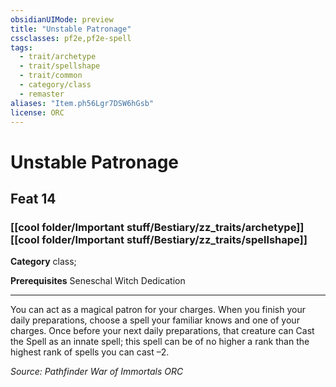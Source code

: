 ```yaml
---
obsidianUIMode: preview
title: "Unstable Patronage"
cssclasses: pf2e,pf2e-spell
tags:
  - trait/archetype
  - trait/spellshape
  - trait/common
  - category/class
  - remaster
aliases: "Item.ph56Lgr7DSW6hGsb"
license: ORC
---
```

# Unstable Patronage
## Feat 14
### [[cool folder/Important stuff/Bestiary/zz_traits/archetype]][[cool folder/Important stuff/Bestiary/zz_traits/spellshape]]

**Category** class; 



**Prerequisites** Seneschal Witch Dedication
* * *
You can act as a magical patron for your charges. When you finish your daily preparations, choose a spell your familiar knows and one of your charges. Once before your next daily preparations, that creature can Cast the Spell as an innate spell; this spell can be of no higher a rank than the highest rank of spells you can cast –2.

*Source: Pathfinder War of Immortals*
*ORC*